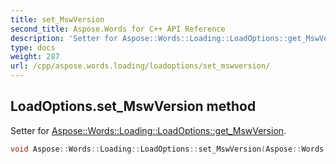 ```yaml
---
title: set_MswVersion
second_title: Aspose.Words for C++ API Reference
description: 'Setter for Aspose::Words::Loading::LoadOptions::get_MswVersion.'
type: docs
weight: 287
url: /cpp/aspose.words.loading/loadoptions/set_mswversion/
---
```

## LoadOptions.set_MswVersion method


Setter for [Aspose::Words::Loading::LoadOptions::get_MswVersion](../get_mswversion/).

```cpp
void Aspose::Words::Loading::LoadOptions::set_MswVersion(Aspose::Words::Settings::MsWordVersion value)
```

